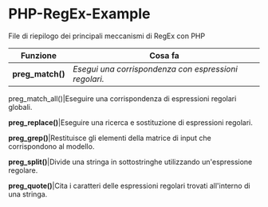 # PHP-RegEx-Example
File di riepilogo dei principali meccanismi di RegEx con PHP


<!-- METODI PREG DI PHP -->

Funzione|Cosa fa
--------|-------
**preg_match()**|*Esegui una corrispondenza con espressioni regolari.*

preg_match_all()|Eseguire una corrispondenza di espressioni regolari globali.

**preg_replace()**|Eseguire una ricerca e sostituzione di espressioni regolari.

**preg_grep()**|Restituisce gli elementi della matrice di input che corrispondono al modello.

**preg_split()**|Divide una stringa in sottostringhe utilizzando un'espressione regolare.

**preg_quote()**|Cita i caratteri delle espressioni regolari trovati all'interno di una stringa.


